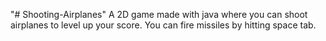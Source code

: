 "# Shooting-Airplanes" 
A 2D game made with java where you can shoot airplanes to level up your score.
You can fire missiles by hitting space tab. 
